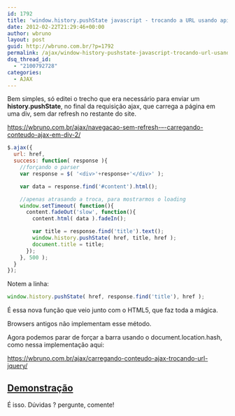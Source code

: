 ```yaml
---
id: 1792
title: 'window.history.pushState javascript - trocando a URL usando api html5 em páginas carregadas com ajax'
date: 2012-02-22T21:29:46+00:00
author: wbruno
layout: post
guid: http://wbruno.com.br/?p=1792
permalink: /ajax/window-history-pushstate-javascript-trocando-url-usando-api-html5-em-paginas-carregadas-ajax/
dsq_thread_id:
  - "2100792728"
categories:
  - AJAX
---
```

Bem simples, só editei o trecho que era necessário para enviar um **history.pushState**, no final da requisição ajax, que carrega a página em uma div, sem dar refresh no restante do site.

<a href="https://wbruno.com.br/ajax/navegacao-sem-refresh-–-carregando-conteudo-ajax-em-div-2/" target="_blank">https://wbruno.com.br/ajax/navegacao-sem-refresh-–-carregando-conteudo-ajax-em-div-2/</a>

``` js
$.ajax({
  url: href,
  success: function( response ){
    //forçando o parser
    var response = $( '<div>'+response+'</div>' );

    var data = response.find('#content').html();

    //apenas atrasando a troca, para mostrarmos o loading
    window.setTimeout( function(){
      content.fadeOut('slow', function(){
        content.html( data ).fadeIn();

        var title = response.find('title').text();
        window.history.pushState( href, title, href );
        document.title = title;
      });
    }, 500 );
  }
});
```

Notem a linha:

``` js
window.history.pushState( href, response.find('title'), href );
```

É essa nova função que veio junto com o HTML5, que faz toda a mágica.

Browsers antigos não implementam esse método.

Agora podemos parar de forçar a barra usando o document.location.hash, como nessa implementação aqui:

<a href="https://wbruno.com.br/ajax/carregando-conteudo-ajax-trocando-url-jquery/" target="_blank">https://wbruno.com.br/ajax/carregando-conteudo-ajax-trocando-url-jquery/</a>

## <a href="http://wbruno.com.br/scripts/fotos2.html" target="_blank">Demonstração</a>

É isso. Dúvidas ? pergunte, comente!
